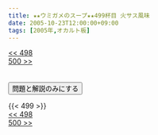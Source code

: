 ```yaml
---
title: ★★ウミガメのスープ★★499杯目 火サス風味
date: 2005-10-23T12:00:00+09:00
tags: [2005年,オカルト板]
---
```

<div class="th_left"><a href="../498"><< 498</a></div>
<div class="th_right"><a href="../500">500 >></a></div>
<br><br>
<script src="../../js/cupsoup.js"></script>
<form>
<input type="button" value="問題と解説のみにする" onClick="toggleCupsoup()">
</form>
{{< 499 >}}
<div class="th_left"><a href="../498"><< 498</a></div>
<div class="th_right"><a href="../500">500 >></a></div>